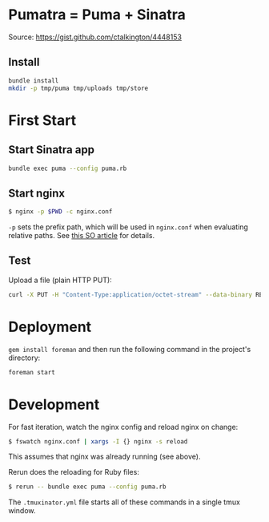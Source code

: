 # Pumatra = Puma + Sinatra

Source: https://gist.github.com/ctalkington/4448153

## Install

```bash
bundle install
mkdir -p tmp/puma tmp/uploads tmp/store
```

# First Start

## Start Sinatra app

```bash
bundle exec puma --config puma.rb
```

## Start nginx

```bash
$ nginx -p $PWD -c nginx.conf
```

`-p` sets the prefix path, which will be used in `nginx.conf` when evaluating relative paths. See [this SO article](https://stackoverflow.com/a/25486871/3212907) for details.

## Test

Upload a file (plain HTTP PUT):

```bash
curl -X PUT -H "Content-Type:application/octet-stream" --data-binary README.markdown "http://localhost/droplets/550b1d35946db2844bc30ed343599ca573fb9058f3d5c33d777822657c3f51b3"
```

# Deployment

`gem install foreman` and then run the following command in the project's directory:

```bash
foreman start
```

# Development

For fast iteration, watch the nginx config and reload nginx on change:

```bash
$ fswatch nginx.conf | xargs -I {} nginx -s reload
```

  This assumes that nginx was already running (see above).

Rerun does the reloading for Ruby files:

```bash
$ rerun -- bundle exec puma --config puma.rb
```

The `.tmuxinator.yml` file starts all of these commands in a single tmux window.
